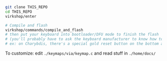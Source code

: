 ```bash
git clone THIS_REPO
cd THIS_REPO
virkshop/enter

# Compile and flash
virkshop/commands/compile_and_flash
# then put your keyboard into bootloader/DFU mode to finish the flash
# (you'll probably have to ask the keyboard manufacturer to know how to do this)
# ex: on Charybdis, there's a special gold reset button on the bottom and it needs to be double-tapped to enter DFU mode
```

To customize: edit `./keymaps/via/keymap.c` and read stuff in `./home/docs/`

